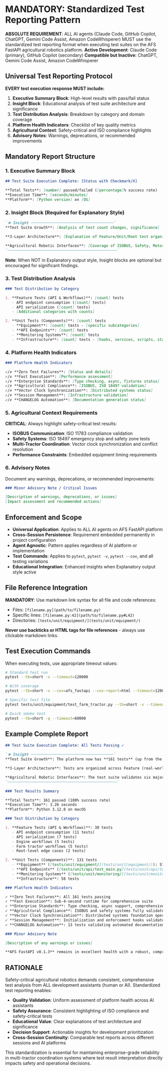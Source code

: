 # MANDATORY: Standardized Test Reporting Pattern

**ABSOLUTE REQUIREMENT**: ALL AI agents (Claude Code, GitHub Copilot, ChatGPT, Gemini Code Assist, Amazon CodeWhisperer) MUST use the standardized test reporting format when executing test suites on the AFS FastAPI agricultural robotics platform.
**Active Development**: Claude Code (primary), GitHub Copilot (secondary)
**Compatible but Inactive**: ChatGPT, Gemini Code Assist, Amazon CodeWhisperer

## Universal Test Reporting Protocol

**EVERY test execution response MUST include:**

1. **Executive Summary Block**: High-level results with pass/fail status
2. **Insight Block**: Educational analysis of test suite architecture and significance
3. **Test Distribution Analysis**: Breakdown by category and domain coverage
4. **Platform Health Indicators**: Checklist of key quality metrics
5. **Agricultural Context**: Safety-critical and ISO compliance highlights
6. **Advisory Notes**: Warnings, deprecations, or recommended improvements

## Mandatory Report Structure

### 1. Executive Summary Block

```markdown
## Test Suite Execution Complete: [Status with Checkmark/X]

**Total Tests**: [number] passed/failed ([percentage]% success rate)
**Execution Time**: [seconds/minutes]
**Platform**: [Python version] on [OS]
```

### 2. Insight Block (Required for Explanatory Style)

```markdown
`★ Insight ─────────────────────────────────────`
**Test Suite Growth**: [Analysis of test count changes, significance]

**3-Layer Architecture**: [Explanation of Feature/Unit/Root test organization]

**Agricultural Robotic Interfaces**: [Coverage of ISOBUS, Safety, Motor Control, Data Management, Power Management, Vision systems]
`─────────────────────────────────────────────────`
```

**Note**: When NOT in Explanatory output style, Insight blocks are optional but encouraged for significant findings.

### 3. Test Distribution Analysis

```markdown
### Test Distribution by Category

1. **Feature Tests (API & Workflows)**: [count] tests
   - API endpoint consumption ([count] tests)
   - API serialization ([count] tests)
   - [Additional categories with counts]

2. **Unit Tests (Components)**: [count] tests
   - **Equipment**: [count] tests - [specific subcategories]
   - **API Endpoints**: [count] tests
   - **Monitoring Systems**: [count] tests
   - **Infrastructure**: [count] tests - [hooks, services, scripts, stations]
```

### 4. Platform Health Indicators

```markdown
### Platform Health Indicators

✓/✗ **Zero Test Failures**: [Status and details]
✓/✗ **Fast Execution**: [Performance assessment]
✓/✗ **Enterprise Standards**: [Type checking, async, fixtures status]
✓/✗ **Agricultural Compliance**: [ISOBUS, ISO 18497 validation]
✓/✗ **Vector Clock Synchronization**: [Distributed systems status]
✓/✗ **Session Management**: [Infrastructure validation]
✓/✗ **CHANGELOG Automation**: [Documentation generation status]
```

### 5. Agricultural Context Requirements

**CRITICAL**: Always highlight safety-critical test results:

- **ISOBUS Communication**: ISO 11783 compliance validation
- **Safety Systems**: ISO 18497 emergency stop and safety zone tests
- **Multi-Tractor Coordination**: Vector clock synchronization and conflict resolution
- **Performance Constraints**: Embedded equipment timing requirements

### 6. Advisory Notes

Document any warnings, deprecations, or recommended improvements:

```markdown
### Minor Advisory Note / Critical Issues

[Description of warnings, deprecations, or issues]
[Impact assessment and recommended actions]
```

## Enforcement and Scope

- **Universal Application**: Applies to ALL AI agents on AFS FastAPI platform
- **Cross-Session Persistence**: Requirement embedded permanently in project configuration
- **Agent Agnostic**: Pattern applies regardless of AI platform or implementation
- **Test Commands**: Applies to `pytest`, `pytest -v`, `pytest --cov`, and all testing variations
- **Educational Integration**: Enhanced insights when Explanatory output style active

## File Reference Integration

**MANDATORY**: Use markdown link syntax for all file and code references:

- Files: `[filename.py](path/to/filename.py)`
- Specific lines: `[filename.py:42](path/to/filename.py#L42)`
- Directories: `[tests/unit/equipment/](tests/unit/equipment/)`

**Never use backticks or HTML tags for file references** - always use clickable markdown links.

## Test Execution Commands

When executing tests, use appropriate timeout values:

```bash
# Standard test run
pytest --tb=short -v --timeout=120000

# With coverage
pytest --tb=short -v --cov=afs_fastapi --cov-report=html --timeout=120000

# Specific test file
pytest tests/unit/equipment/test_farm_tractor.py --tb=short -v --timeout=60000

# Quick smoke test
pytest --tb=short -q --timeout=60000
```

## Example Complete Report

```markdown
## Test Suite Execution Complete: All Tests Passing ✓

`★ Insight ─────────────────────────────────────`
**Test Suite Growth**: The platform now has **161 tests** (up from the expected 148), indicating active development. The execution time of **3.26 seconds** demonstrates excellent performance for a comprehensive enterprise test suite.

**3-Layer Architecture**: Tests are organized across Feature (real-world agricultural workflows), Unit (component isolation), and Root-level (edge cases) layers, providing comprehensive coverage from high-level user scenarios down to low-level implementation details.

**Agricultural Robotic Interfaces**: The test suite validates six major categories of professional equipment interfaces—ISOBUS Communication, Safety & Compliance, Motor Control, Data Management, Power Management, and Vision & Sensor Systems—all critical for ISO 11783 and ISO 18497 compliance.
`─────────────────────────────────────────────────`

### Test Results Summary

**Total Tests**: 161 passed (100% success rate)
**Execution Time**: 3.26 seconds
**Platform**: Python 3.12.8 on macOS

### Test Distribution by Category

1. **Feature Tests (API & Workflows)**: 30 tests
   - API endpoint consumption (11 tests)
   - API serialization (7 tests)
   - Engine workflows (5 tests)
   - Farm tractor workflows (5 tests)
   - Root-level edge cases (2 tests)

2. **Unit Tests (Components)**: 131 tests
   - **Equipment** ([tests/unit/equipment/](tests/unit/equipment/)): 57 tests
   - **API Endpoints** ([tests/unit/api/test_main.py](tests/unit/api/test_main.py)): 6 tests
   - **Monitoring Systems** ([tests/unit/monitoring/](tests/unit/monitoring/)): 10 tests
   - **Infrastructure**: 58 tests

### Platform Health Indicators

✓ **Zero Test Failures**: All 161 tests passing
✓ **Fast Execution**: Sub-4-second runtime for comprehensive suite
✓ **Enterprise Standards**: Type checking, async support, comprehensive fixtures operational
✓ **Agricultural Compliance**: ISOBUS and safety systems fully validated
✓ **Vector Clock Synchronization**: Distributed systems foundation operational (11 tests)
✓ **Session Management**: Initialization and enforcement hooks validated (19 tests)
✓ **CHANGELOG Automation**: 13 tests validating automated documentation generation

### Minor Advisory Note

[Description of any warnings or issues]

**AFS FastAPI v0.1.3** remains in excellent health with a robust, comprehensive test suite covering equipment control, API operations, monitoring systems, and synchronization infrastructure.
```

## RATIONALE

Safety-critical agricultural robotics demands consistent, comprehensive test analysis from ALL development assistants (human or AI). Standardized test reporting enables:

- **Quality Validation**: Uniform assessment of platform health across AI assistants
- **Safety Assurance**: Consistent highlighting of ISO compliance and safety-critical tests
- **Educational Value**: Clear explanations of test architecture and significance
- **Decision Support**: Actionable insights for development prioritization
- **Cross-Session Continuity**: Comparable test reports across different sessions and AI platforms

This standardization is essential for maintaining enterprise-grade reliability in multi-tractor coordination systems where test result interpretation directly impacts safety and operational decisions.
